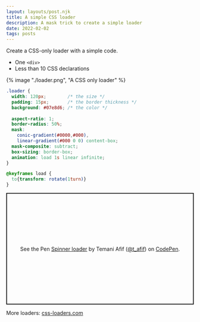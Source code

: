 ```yaml
---
layout: layouts/post.njk
title: A simple CSS loader
description: A mask trick to create a simple loader
date: 2022-02-02
tags: posts
---
```


Create a CSS-only loader with a simple code. 
* One `<div>`
* Less than 10 CSS declarations

{% image "./loader.png", "A CSS only loader" %}

```css
.loader {
  width: 120px;        /* the size */
  padding: 15px;       /* the border thickness */
  background: #07e8d6; /* the color */
  
  aspect-ratio: 1;
  border-radius: 50%;
  mask: 
    conic-gradient(#0000,#000),
    linear-gradient(#000 0 0) content-box;
  mask-composite: subtract;
  box-sizing: border-box;
  animation: load 1s linear infinite;
}

@keyframes load {
  to{transform: rotate(1turn)}
}
```

<p class="codepen" data-height="300" data-default-tab="result" data-slug-hash="zYPqMgq" data-preview="true" data-user="t_afif" style="height: 300px; box-sizing: border-box; display: flex; align-items: center; justify-content: center; border: 2px solid; margin: 1em 0; padding: 1em;">
  <span>See the Pen <a href="https://codepen.io/t_afif/pen/zYPqMgq">
  Spinner loader</a> by Temani Afif (<a href="https://codepen.io/t_afif">@t_afif</a>)
  on <a href="https://codepen.io">CodePen</a>.</span>
</p>
<script async src="https://cpwebassets.codepen.io/assets/embed/ei.js"></script>

More loaders: [css-loaders.com](https://css-loaders.com/)